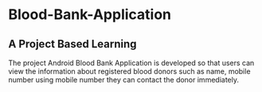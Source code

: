 # Blood-Bank-Application

## A Project Based Learning

The project Android Blood Bank Application is developed so that users can view the information about registered blood donors such as name, mobile number using mobile number they can contact the donor immediately.
